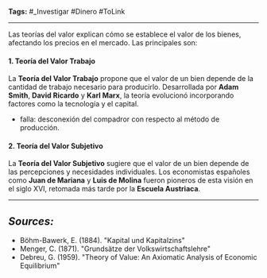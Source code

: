**Tags:** #_Investigar 
#Dinero  #ToLink 
- - -
Las teorías del valor explican cómo se establece el valor de los bienes, afectando los precios en el mercado. Las principales son:

#### **1. Teoría del Valor Trabajo**
La **Teoría del Valor Trabajo** propone que el valor de un bien depende de la cantidad de trabajo necesario para producirlo. Desarrollada por **Adam Smith**, **David Ricardo** y **Karl Marx**, la teoría evolucionó incorporando factores como la tecnología y el capital.
- falla: desconexión del compadror con respecto al método de producción.

#### **2. Teoría del Valor Subjetivo**
La **Teoría del Valor Subjetivo** sugiere que el valor de un bien depende de las percepciones y necesidades individuales. Los economistas españoles como **Juan de Mariana** y **Luis de Molina** fueron pioneros de esta visión en el siglo XVI, retomada más tarde por la **Escuela Austriaca**.

- - - 
## ***Sources:***
- Böhm-Bawerk, E. (1884). "Kapital und Kapitalzins"
- Menger, C. (1871). "Grundsätze der Volkswirtschaftslehre"
- Debreu, G. (1959). "Theory of Value: An Axiomatic Analysis of Economic Equilibrium"
